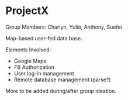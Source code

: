 # ProjectX

Group Members: Charlyn, Yulia, Anthony, Suefei

Map-based user-fed data base.

Elements Involved:
- Google Maps 
- FB Authorization
- User log-in management
- Remote database management (parse?)


More to be added during/after group ideation.
